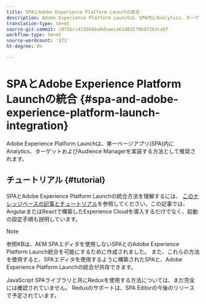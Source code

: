 ```yaml
---
title: SPAとAdobe Experience Platform Launchの統合
description: Adobe Experience Platform Launchは、SPA内にAnalytics、ターゲットおよびAudience Managerを実装するための推奨される方法です。
translation-type: tm+mt
source-git-commit: c075bcc415b68ba0deaeca61d6d179bd7263ca5f
workflow-type: tm+mt
source-wordcount: '171'
ht-degree: 0%

---
```



# SPAとAdobe Experience Platform Launchの統合 {#spa-and-adobe-experience-platform-launch-integration}

Adobe Experience Platform Launchは、単一ページアプリ(SPA)内にAnalytics、ターゲットおよびAudience Managerを実装する方法として推奨されます。

## チュートリアル {#tutorial}

SPAとAdobe Experience Platform Launchの統合方法を理解するには、 [このナレッジベースの記事とチュートリアル](https://helpx.adobe.com/experience-manager/kt/integration/using/launch-reference-architecture-SPA-tutorial-implement.html)を参照してください。この記事では、AngularまたはReactで構築したExperience Cloudを導入するだけでなく、起動の設定手順も説明しています。

>[!NOTE]
>
>参照KBは、AEM SPAエディタを使用しないSPAとのAdobe Experience Platform Launch統合を可能にするために作成されました。 また、これらの方法を使用すると、SPAエディタを使用するように構築されたSPAと、Adobe Experience Platform Launchの統合が共存できます。
>
>JavaScript SPAライブラリと共にReduxを使用する方法については、まだ完全には確認されていません。 Reduxのサポートは、SPA Editorの今後のリリースで予定されています。
